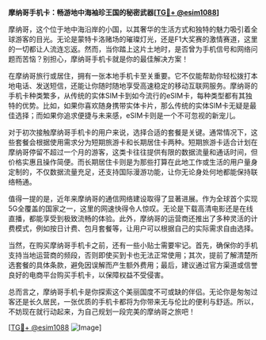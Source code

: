 **摩纳哥手机卡：畅游地中海袖珍王国的秘密武器[[TG💪+ @esim1088](https://t.me/s/esim1088)]**

摩纳哥，这个位于地中海沿岸的小国，以其奢华的生活方式和独特的魅力吸引着全球游客的目光。无论是蒙特卡洛赌场的璀璨灯光，还是F1大奖赛的激情赛道，这里的一切都让人流连忘返。然而，当你踏上这片土地时，是否曾为手机信号和网络问题而苦恼？别担心，摩纳哥手机卡就是你的最佳解决方案！

在摩纳哥旅行或居住，拥有一张本地手机卡至关重要。它不仅能帮助你轻松拨打本地电话、发送短信，还能让你随时随地享受高速稳定的移动互联网服务。摩纳哥的手机卡种类繁多，从传统的实体SIM卡到如今流行的eSIM卡，每种类型都有其独特的优势。比如，如果你喜欢随身携带实体卡片，那么传统的实体SIM卡无疑是最佳选择；而如果你追求便捷与未来感，eSIM卡则是一个不可忽视的新宠儿。

对于初次接触摩纳哥手机卡的用户来说，选择合适的套餐是关键。通常情况下，这些套餐会根据使用需求分为短期旅游卡和长期居住卡两种。短期旅游卡适合计划在摩纳哥停留不超过一个月的游客，这类卡往往提供有限的数据流量和通话时间，但价格实惠且操作简便。而长期居住卡则是为那些打算在此地工作或生活的用户量身定制的，不仅数据流量充足，还支持国际漫游功能，让你无论身处何地都能保持联络畅通。

值得一提的是，近年来摩纳哥的通信网络建设取得了显著进展。作为全球首个实现5G全覆盖的国家之一，这里的网速快得令人惊叹。无论是下载高清电影还是在线直播，都能享受到极致流畅的体验。此外，摩纳哥的运营商还推出了多种灵活的计费模式，例如按日计费、包月套餐等，让用户可以根据自己的实际需求自由选择。

当然，在购买摩纳哥手机卡之前，还有一些小贴士需要牢记。首先，确保你的手机支持当地运营商的频段，否则即使买到卡也无法正常使用；其次，提前了解清楚所选套餐的具体条款，避免因误解而产生额外费用；最后，建议通过官方渠道或信誉良好的电商平台购买手机卡，以保障权益不受侵害。

总而言之，摩纳哥手机卡是你探索这个美丽国度不可或缺的伴侣。无论你是匆匆过客还是长久居民，一张优质的手机卡都将为你带来无与伦比的便利与舒适。所以，不妨现在就行动起来，为自己规划一段完美的摩纳哥之旅吧！

[[TG💪+ @esim1088](https://t.me/s/esim1088) ![Image](https://i.postimg.cc/4NQfJmqS/Snipaste-2025-05-13-00-14-12.png)]